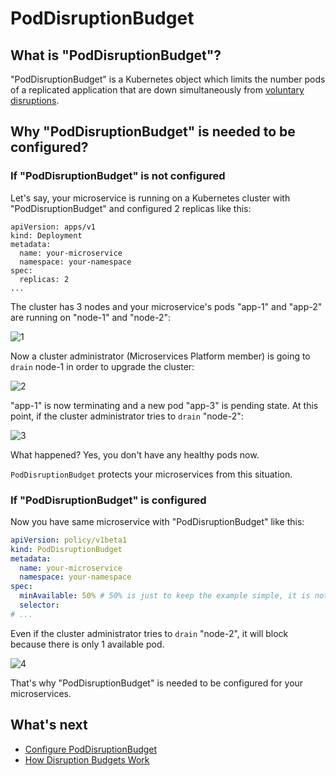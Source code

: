 # PodDisruptionBudget

## What is "PodDisruptionBudget"?

"PodDisruptionBudget" is a Kubernetes object which limits the number pods of a replicated application that are down simultaneously from [voluntary disruptions](https://kubernetes.io/docs/concepts/workloads/pods/disruptions/#voluntary-and-involuntary-disruptions).

## Why "PodDisruptionBudget" is needed to be configured?

### If "PodDisruptionBudget" is not configured

Let's say, your microservice is running on a Kubernetes cluster with "PodDisruptionBudget" and configured 2 replicas like this:
```
apiVersion: apps/v1
kind: Deployment
metadata:
  name: your-microservice
  namespace: your-namespace
spec:
  replicas: 2
...
```

The cluster has 3 nodes and your microservice's pods "app-1" and "app-2" are running on "node-1" and "node-2":

![1](https://user-images.githubusercontent.com/20374/47538880-7de62280-d908-11e8-9d48-b2a616eea888.png)


Now a cluster administrator (Microservices Platform member) is going to `drain` node-1 in order to upgrade the cluster:

![2](https://user-images.githubusercontent.com/20374/47538881-7e7eb900-d908-11e8-869d-e85f0f388162.png)


"app-1" is now terminating and a new pod "app-3" is pending state. At this point, if the cluster administrator tries to `drain` "node-2":

![3](https://user-images.githubusercontent.com/20374/47538882-7e7eb900-d908-11e8-953e-23e5a34b9b41.png)


What happened? Yes, you don't have any healthy pods now. 

`PodDisruptionBudget` protects your microservices from this situation.


### If "PodDisruptionBudget" is configured

Now you have same microservice with "PodDisruptionBudget" like this:
```yaml
apiVersion: policy/v1beta1
kind: PodDisruptionBudget
metadata:
  name: your-microservice
  namespace: your-namespace
spec:
  minAvailable: 50% # 50% is just to keep the example simple, it is not the recommended value
  selector:
# ...
```

Even if the cluster administrator tries to `drain` "node-2", it will block because there is only 1 available pod.

![4](https://user-images.githubusercontent.com/20374/47539175-fbf6f900-d909-11e8-8cb3-6d20c09cd6d2.png)

That's why "PodDisruptionBudget" is needed to be configured for your microservices.

## What's next

- [Configure PodDisruptionBudget](../guides/configure-pod-disruption-budget.md)
- [How Disruption Budgets Work](https://kubernetes.io/docs/concepts/workloads/pods/disruptions/#how-disruption-budgets-work)
